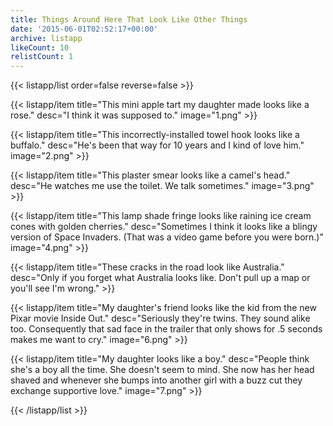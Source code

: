 ```yaml
---
title: Things Around Here That Look Like Other Things
date: '2015-06-01T02:52:17+00:00'
archive: listapp
likeCount: 10
relistCount: 1
---
```



{{< listapp/list order=false reverse=false >}}

   {{< listapp/item title="This mini apple tart my daughter made looks like a rose."
      desc="I think it was supposed to."
      image="1.png" >}}

   {{< listapp/item title="This incorrectly-installed towel hook looks like a buffalo."
      desc="He's been that way for 10 years and I kind of love him."
      image="2.png" >}}

   {{< listapp/item title="This plaster smear looks like a camel's head."
      desc="He watches me use the toilet. We talk sometimes."
      image="3.png" >}}

   {{< listapp/item title="This lamp shade fringe looks like raining ice cream cones with golden cherries."
      desc="Sometimes I think it looks like a blingy version of Space Invaders. (That was a video game before you were born.)"
      image="4.png" >}}

   {{< listapp/item title="These cracks in the road look like Australia."
      desc="Only if you forget what Australia looks like. Don't pull up a map or you'll see I'm wrong." >}}

   {{< listapp/item title="My daughter's friend looks like the kid from the new Pixar movie Inside Out."
      desc="Seriously they're twins. They sound alike too. Consequently that sad face in the trailer that only shows for .5 seconds makes me want to cry."
      image="6.png" >}}

   {{< listapp/item title="My daughter looks like a boy."
      desc="People think she's a boy all the time. She doesn't seem to mind. She now has her head shaved and whenever she bumps into another girl with a buzz cut they exchange supportive love."
      image="7.png" >}}

{{< /listapp/list >}}

